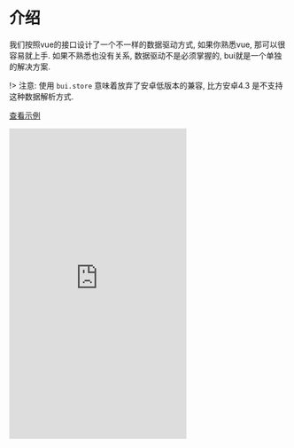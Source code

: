 
# 介绍

我们按照vue的接口设计了一个不一样的数据驱动方式, 如果你熟悉vue, 那可以很容易就上手. 如果不熟悉也没有关系, 数据驱动不是必须掌握的, bui就是一个单独的解决方案. 

!> 注意: 使用 `bui.store` 意味着放弃了安卓低版本的兼容, 比方安卓4.3 是不支持这种数据解析方式. 

[查看示例](http://easybui.com/demo/#pages/store/index)


<iframe width="320" height="560" src="http://www.easybui.com/demo/#pages/store/index" allowfullscreen="allowfullscreen" frameborder="0"></iframe>

